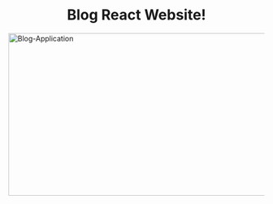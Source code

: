 <h1 align="center" id="title">Blog React Website! </h1>

<img src="https://socialify.git.ci/SagarWagdare/Blog-Application/image?font=Inter&language=1&name=1&owner=1&pattern=Solid&theme=Dark" alt="Blog-Application" width="1000" height="320" />


